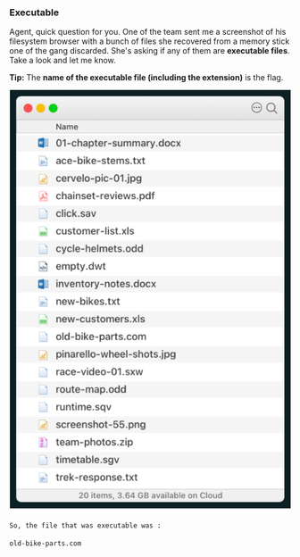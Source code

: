 ### Executable

Agent, quick question for you. One of the team sent me a screenshot of his filesystem browser with a bunch of files she recovered from a memory stick one of the gang discarded. She's asking if any of them are **executable files**. Take a look and let me know.

**Tip:** The **name of the executable file (including the extension)** is the flag.

![image](img/c06image.png)


```
So, the file that was executable was :

old-bike-parts.com
```